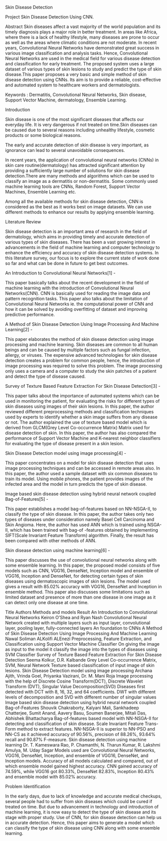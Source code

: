 Skin Disease Detection 


Project
Skin Disease Detection Using CNN.


Abstract
Skin diseases affect a vast majority of the world population and its timely diagnosis plays a major role in better treatment. In areas like Africa, where there is a lack of healthy lifestyle, many diseases are prone to occur as well as the areas where climatic conditions are not moderate.
In recent years, Convolutional Neural Networks have demonstrated great success in various image classification and analysis tasks. Hence, Convolutional Neural Networks are used in the medical field for various disease detection and classification for early treatment.
The proposed system uses a large dataset of various types of skin lesions to study and predict the type of skin disease.This paper proposes a very basic and simple method of skin disease detection using CNNs. Its aim is to provide a reliable, cost-effective and automated system to healthcare workers and dermatologists.


Keywords : Dermatitis, Convolutional Neural Networks, Skin disease, Support Vector Machine, dermatology, Ensemble Learning.



Introduction

Skin disease is one of the most significant diseases that affects our everyday life. It is very dangerous if not treated on time.Skin diseases can be caused due to several reasons including unhealthy lifestyle, cosmetic products or some biological reasons. 

The early and accurate detection of skin disease is very important, as ignorance can lead to several unavoidable consequences.

In recent years, the application of convolutional neural networks (CNNs) in skin care routine(dermatology) has attracted significant attention by providing a sufficiently large number of solutions for skin disease detection.There are many methods and algorithms which can be used to classify an image as a dermatitis or non-dermatitis. Some commonly used machine learning tools are CNNs, Random Forest, Support Vector Machines, Ensemble Learning etc.

Among all the available methods for skin disease detection, CNN is considered as the best as it works best on image datasets. We can use different methods to enhance our results by applying ensemble learning.




Literature Review

Skin disease detection is an important area of research in the field of dermatology, which aims in providing timely and accurate detection of various types of skin diseases. There has been a vast growing interest in advancements in the field of machine learning and computer technology to enhance the efficiency and accuracy of skin disease detection systems. In this literature survey, our focus is to explore the current state of work done so far and what can be done in future to get best outcomes.



An Introduction to Convolutional Neural Networks[1] - 

This paper basically talks about the recent development in the field of machine learning with the introduction of Convolutional Neural Networks(CNN). CNN is basically used for reading the image data and pattern recognition tasks. This paper also talks about the limitation of Convolutional Neural Networks ie. the computational power of CNN and how it can be solved by avoiding overfitting of dataset and improving predictive performance.


A Method of Skin Disease Detection Using Image Processing And Machine Learning[2] - 

This paper elaborates the method of skin disease detection using image processing and machine learning. Skin diseases are common to all human beings and can be caused by multiple factors such as fungal infection, allergy, or viruses. The expensive advanced technologies for skin disease detection creates a problem for common people, hence, the introduction of image processing was required to solve this problem. The image processing only uses a camera and a computer to study the skin patches of a patient and detect the type of disease caused. 


Survey of Texture Based Feature Extraction For Skin Disease Detection[3] - 

This paper talks about the importance of automated systems which can be used in monitoring the patient, for evaluating the risks for different types of skin diseases using images of their skin lesions. In this paper, the author reviewed different preprocessing methods and classification techniques used by experts to identify whether a skin image suffers from any disease or not. The author explained the use of texture based model which is derived from GLCM(Grey Level Co-occurrence Matrix)
Matrix used for disease detection of skin. In this paper, the author has also compared the performance of Support Vector Machine and K-nearest neighbor classifiers for evaluating the type of disease present in a skin lesion.





Skin Disease Detection model using image processing[4] - 

This paper concentrates on a model for skin disease detection that uses image processing techniques and can be accessed in remote areas also. In this paper, the author used a sample dataset with six common diseases to train its model. Using mobile phones, the patient provides images of the infected area and the model in turn predicts the type of skin disease.



Image based skin disease detection using hybrid neural network coupled Bag-of-Features[5] - 

This paper establishes a model bag-of-features based on NN-NSGA-II, to classify the type of skin disease. In this paper, the author takes only two types of diseases under consideration namely Basel Cell Carcinoma and Skin Angioma. Here, the author has used ANN which is trained using NSGA-II, which has been trained with bag-of -features obtained by implementing SIFT(Scale Invariant Feature Transform) algorithm. Finally, the result has been compared with other methods of ANN. 



Skin disease detection using machine learning[6] - 

This paper discusses the use of convolutional neural networks along with some ensemble learning. In this paper, the proposed model consists of five models such as CNN, VGG16, DenseNet, Inception model and ensemble of VGG16, Inception and DenseNet, for detecting certain types of skin diseases using dermatoscopic images of skin lesions. The model used gives a result with 85.02% accuracy with VGG16, DenseNet and Inception in ensemble method. This paper also discusses some limitations such as limited dataset and presence of more than one disease in one image as it can detect only one disease at one time.


Title
Authors
Methods and models 
Result
An Introduction to Convolutional Neural Networks 
Keiron O’Shea and Ryan Nash
Convolutional Neural Network created with multiple layers such as input layer, convolutional layer, pooling layer, fully-connected layers
An foundation to CNNs 
A Method of Skin Disease Detection Using Image Processing And Machine Learning
Nawal Soliman ALKolifi ALEnezi
Preprocessing, Feature Extraction, and Classification using Support Vector Machine Classifier
On giving the image as input to the model it classify the image into the types of diseases using SVM Classifier
Survey of Texture Based Feature Extraction For Skin Disease Detection
Seema Kolkur, D.R. Kalbande
Grey Level Co-occurrence Matrix, SVM, Neural Network
Texture based classification of input image of skin lesions.
Skin Disease Detection model using image processing
Archana Ajith, Vrinda Goel, Priyanka Vazirani, Dr. M. Mani Roja
Image processing with the help of Discrete Cosine Transform(DCT), Discrete Wavelet Transform (DVT), Singular Value Decomposition(SVD)
Diseases first detected with DCT with 8, 16, 32, and 64 coefficients.
DWT with different levels of decomposition and SVD with different number of singular values
Image based skin disease detection using hybrid neural network coupled Bag-of-Features
Shouvik Chakraborty, Kalyani Mali, Sankhadeep Chatterjee, Sumit Anand, Aavery Basu, Soumen Banerjee, Mitali Das, Abhishek Bhattacharya
Bag-of-features based model with NN-NSGA-II for detecting and classification of skin disease. Scale Invariant Feature Trans-Form method to extract features.
NN-NSGA-II is superior  to NN-PSO and NN-CS as it achieved accuracy of 90.56%, precision of 88.26%, 93.64% recall and 90.87% F-measure.
Skin disease detection using machine learning
Dr. T. Kameswara Rao, P. Chamanthi, N. Tharun Kumar, R. Lakshmi Amulya, M. Uday Sagar
Models used are Convolutional Neural Networks, VGG16, DenseNet, Inception, and ensemble of VGG16, DenseNet, and Inception models.
Accuracy of all models calculated and compared, out of which ensemble model gained highest accuracy. CNN gained accuracy of 74.59%, while VGG16 got 80.33%, DenseNet 82.83%, Inception 80.43% and ensemble model with 85.02% accuracy.


Problem Identification

In the early days, due to lack of knowledge and accurate medical checkups, several people had to suffer from skin diseases which could be cured if treated on time. But due to advancement in technology and introduction of machine learning, it is now easy to detect the type of skin disease and its stage with proper study. Use of CNN, for skin disease detection can help us in accurate detection. Hence, this paper aims to generate a model which can classify the type of skin disease using CNN along with some ensemble learning.
